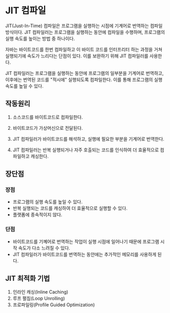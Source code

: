 # JIT 컴파일

JIT(Just-In-Time) 컴파일은 프로그램을 실행하는 시점에 기계어로 번역하는 컴파일 방식이다. JIT 컴파일러는 프로그램을 실행하는 동안에 컴파일을 수행하며, 프로그램의 실행 속도를 높이는 방법 중 하나이다.

자바는 바이트코드를 한번 컴파일하고 이 바이트 코드를 인터프리터 하는 과정을 거쳐 실행되기에 속도가 느리다는 단점이 있다. 이를 보완하기 위해 JIT 컴파일러를 사용한다.

JIT 컴파일러는 프로그램을 실행하는 동안에 프로그램의 일부분을 기계어로 번역하고, 이후에는 번역된 코드를 "적시에" 실행되도록 컴파일한다. 이를 통해 프로그램의 실행 속도를 높일 수 있다.

## 작동원리

1. 소스코드를 바이트코드로 컴파일한다.

2. 바이트코드가 가상머신으로 전달된다.

3. JIT 컴파일러가 바이트코드를 해석하고, 실행에 필요한 부분을 기계어로 번역한다.

4. JIT 컴파일러는 반복 실행되거나 자주 호출되는 코드를 인식하여 더 효율적으로 컴파일하고 캐싱한다.


## 장단점

### 장점

- 프로그램의 실행 속도를 높일 수 있다.
- 반복 실행되는 코드를 캐싱하여 더 효율적으로 실행할 수 있다.
- 플랫폼에 종속적이지 않다.

### 단점

- 바이트코드를 기꼐어로 번역하는 작업이 실행 시점에 일어나기 때문에 프로그램 시작 속도가 다소 느려질 수 있다.
- JIT 컴파일러가 바이트코드를 번역하는 동안에는 추가적인 메모리를 사용하게 된다.

## JIT 최적화 기법

1. 인라인 캐싱(Inline Caching)
2. 루프 펼침(Loop Unrolling)
3. 프로파일링(Profile Guided Optimization)






